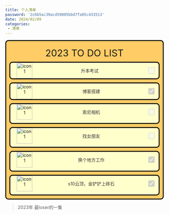 ```yaml
---
title: 个人清单
password: '2c6b5ac39acd59005bbd7fa05c433513'
date: 2024/02/09
categories:
 - 清单
---
```




<div style="margin-bottom: 10px; background-color:#FFCC66; text-align: center;border-radius: 10px;border: 3px solid black;">
    <div style="text-align: center; font-size: 30px;heigh:50px;margin-top:10px;padding-top:10px;padding-bottom:10px">
       2023 TO DO LIST
    </div>
    <div style="display: flex; align-items: center;background-color:#FFFFCC;margin: 0 10px 10px;border-radius: 10px;border: 3px solid black;">
       <div style="margin-left: 20px">
            <img src="https://gimg2.baidu.com/image_search/src=http%3A%2F%2Fsafe-img.xhscdn.com%2Fbw1%2F506cb686-c29e-45dc-a80d-7912716c8036%3FimageView2%2F2%2Fw%2F1080%2Fformat%2Fjpg&refer=http%3A%2F%2Fsafe-img.xhscdn.com&app=2002&size=f9999,10000&q=a80&n=0&g=0n&fmt=auto?sec=1710831422&t=3815d2da7e7b14188537d64b6f2a5807" alt="icon1" style="width: 50px; height: 50px;">
        </div>
        <div style="flex: 1; color:#383838">
            升本考试
        </div>
        <div style="margin-right: 10px;">
            <input type="checkbox" style="width: 20px; height: 20px;" disabled >
        </div>
    </div>
    <div  style="display: flex; align-items: center;background-color:#FFFFCC;margin: 0 10px 10px;border-radius: 10px;border: 3px solid black;">
        <div  style="margin-left: 20px;">
            <img src="https://gimg2.baidu.com/image_search/src=http%3A%2F%2Fsafe-img.xhscdn.com%2Fbw1%2F506cb686-c29e-45dc-a80d-7912716c8036%3FimageView2%2F2%2Fw%2F1080%2Fformat%2Fjpg&refer=http%3A%2F%2Fsafe-img.xhscdn.com&app=2002&size=f9999,10000&q=a80&n=0&g=0n&fmt=auto?sec=1710831422&t=3815d2da7e7b14188537d64b6f2a5807" alt="icon1" style="width: 50px; height: 50px;">
        </div>
        <div  style="flex: 1; margin-left: 10px;color:#383838">
           博客搭建
        </div>
        <div  style="margin-right: 10px;">
            <input type="checkbox"  style="width: 20px; height: 20px;" disabled checked>
        </div>
    </div>
    <div  style="display: flex; align-items: center;background-color:#FFFFCC;margin: 0 10px 10px;border-radius: 10px;border: 3px solid black;padding-bottom:10px">
        <div  style="margin-left: 20px;">
            <img src="https://gimg2.baidu.com/image_search/src=http%3A%2F%2Fsafe-img.xhscdn.com%2Fbw1%2F506cb686-c29e-45dc-a80d-7912716c8036%3FimageView2%2F2%2Fw%2F1080%2Fformat%2Fjpg&refer=http%3A%2F%2Fsafe-img.xhscdn.com&app=2002&size=f9999,10000&q=a80&n=0&g=0n&fmt=auto?sec=1710831422&t=3815d2da7e7b14188537d64b6f2a5807" alt="icon1" style="width: 50px; height: 50px;">
        </div>
        <div  style="flex: 1; margin-left: 10px;color:#383838">
           索尼相机
        </div>
        <div  style="margin-right: 10px;">
            <input type="checkbox"  style="width: 20px; height: 20px;" disabled >
        </div>
    </div>
    <div  style="display: flex; align-items: center;background-color:#FFFFCC;margin: 0 10px 10px;border-radius: 10px;border: 3px solid black;padding-bottom:10px">
        <div  style="margin-left: 20px;">
            <img src="https://gimg2.baidu.com/image_search/src=http%3A%2F%2Fsafe-img.xhscdn.com%2Fbw1%2F506cb686-c29e-45dc-a80d-7912716c8036%3FimageView2%2F2%2Fw%2F1080%2Fformat%2Fjpg&refer=http%3A%2F%2Fsafe-img.xhscdn.com&app=2002&size=f9999,10000&q=a80&n=0&g=0n&fmt=auto?sec=1710831422&t=3815d2da7e7b14188537d64b6f2a5807" alt="icon1" style="width: 50px; height: 50px;">
        </div>
        <div  style="flex: 1; margin-left: 10px;color:#383838">
           找女朋友
        </div>
        <div  style="margin-right: 10px;">
            <input type="checkbox"  style="width: 20px; height: 20px;" disabled >
        </div>
    </div>
        <div  style="display: flex; align-items: center;background-color:#FFFFCC;margin: 0 10px 10px;border-radius: 10px;border: 3px solid black;padding-bottom:10px">
        <div  style="margin-left: 20px;">
            <img src="https://gimg2.baidu.com/image_search/src=http%3A%2F%2Fsafe-img.xhscdn.com%2Fbw1%2F506cb686-c29e-45dc-a80d-7912716c8036%3FimageView2%2F2%2Fw%2F1080%2Fformat%2Fjpg&refer=http%3A%2F%2Fsafe-img.xhscdn.com&app=2002&size=f9999,10000&q=a80&n=0&g=0n&fmt=auto?sec=1710831422&t=3815d2da7e7b14188537d64b6f2a5807" alt="icon1" style="width: 50px; height: 50px;">
        </div>
        <div  style="flex: 1; margin-left: 10px;color:#383838">
           换个地方工作
        </div>
        <div  style="margin-right: 10px;">
            <input type="checkbox"  style="width: 20px; height: 20px;" disabled checked>
        </div>
    </div>
            <div  style="display: flex; align-items: center;background-color:#FFFFCC;margin: 0 10px 10px;border-radius: 10px;border: 3px solid black;padding-bottom:10px">
        <div  style="margin-left: 20px;">
            <img src="https://gimg2.baidu.com/image_search/src=http%3A%2F%2Fsafe-img.xhscdn.com%2Fbw1%2F506cb686-c29e-45dc-a80d-7912716c8036%3FimageView2%2F2%2Fw%2F1080%2Fformat%2Fjpg&refer=http%3A%2F%2Fsafe-img.xhscdn.com&app=2002&size=f9999,10000&q=a80&n=0&g=0n&fmt=auto?sec=1710831422&t=3815d2da7e7b14188537d64b6f2a5807" alt="icon1" style="width: 50px; height: 50px;">
        </div>
        <div  style="flex: 1; margin-left: 10px;color:#383838">
           s10云顶，金铲铲上砖石
        </div>
        <div  style="margin-right: 10px;">
            <input type="checkbox"  style="width: 20px; height: 20px;" disabled checked>
        </div>
    </div>
</div>


> 2023年 最loser的一集

